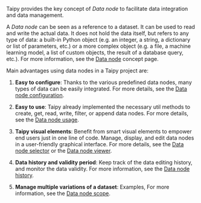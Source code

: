 
Taipy provides the key concept of *Data node* to facilitate data integration and data management.

A *Data node* can be seen as a reference to a dataset. It can be used to read and write the actual data.
It does not hold the data itself, but refers to any type of data: a built-in Python object
(e.g. an integer, a string, a dictionary or list of parameters, etc.) or a more complex object
(e.g. a file, a machine learning model, a list of custom objects, the result of a database query, etc.).
For more information, see the [Data node](data-node-concept.md) concept page.

Main advantages using data nodes in a Taipy project are:

1. **Easy to configure**:
    Thanks to the various predefined data nodes, many types of data can be easily integrated.
    For more details, see the [Data node configuration](data-node-config.md).

2. **Easy to use**:
    Taipy already implemented the necessary util methods to create, get, read, write, filter,
    or append data nodes.
    For more details, see the [Data node usage](data-node-usage.md).

3. **Taipy visual elements**:
    Benefit from smart visual elements to empower end users just in one line of code.
    Manage, display, and edit data nodes in a user-friendly graphical interface.
    For more details, see the [Data node selector](viselemts/data_node_selector.md) or
    the [Data node viewer](viselemts/data_node.md).

4. **Data history and validity period**:
    Keep track of the data editing history, and monitor the data validity.
    For more information, see the [Data node history](data-node-history.md).

5. **Manage multiple variations of a dataset**:
    Examples,
    For more information, see the [Data node scope](scope.md).

